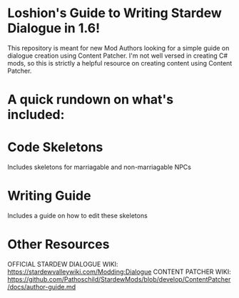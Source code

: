 # Loshion's Guide to Writing Stardew Dialogue in 1.6! 
This repository is meant for new Mod Authors looking for a simple guide on dialogue creation using Content Patcher. 
I'm not well versed in creating C# mods, so this is strictly a helpful resource on creating content using Content Patcher.

# A quick rundown on what's included: 
# Code Skeletons
Includes skeletons for marriagable and non-marriagable NPCs
# Writing Guide
Includes a guide on how to edit these skeletons
# Other Resources
OFFICIAL STARDEW DIALOGUE WIKI: https://stardewvalleywiki.com/Modding:Dialogue
CONTENT PATCHER WIKI: https://github.com/Pathoschild/StardewMods/blob/develop/ContentPatcher/docs/author-guide.md
